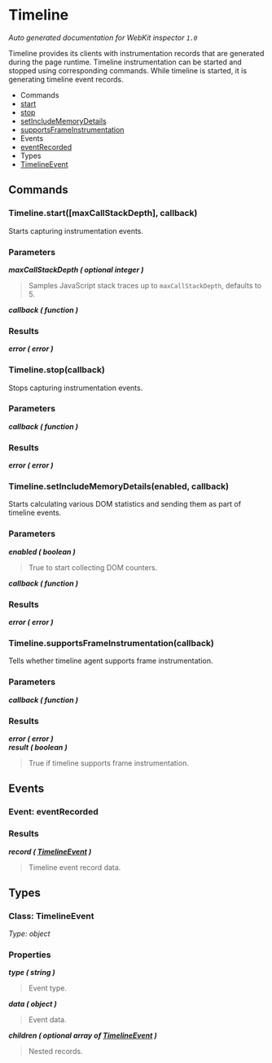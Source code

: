 # Timeline

_Auto generated documentation for WebKit inspector `1.0`_

Timeline provides its clients with instrumentation records that are generated during the page runtime. Timeline instrumentation can be started and stopped using corresponding commands. While timeline is started, it is generating timeline event records.


* Commands
 * [start](#timelinestartmaxcallstackdepth-callback)
 * [stop](#timelinestopcallback)
 * [setIncludeMemoryDetails](#timelinesetincludememorydetailsenabled-callback)
 * [supportsFrameInstrumentation](#timelinesupportsframeinstrumentationcallback)
* Events
 * [eventRecorded](#event-eventrecorded)
* Types
 * [TimelineEvent](#class-timelineevent)


## Commands

### Timeline.start([maxCallStackDepth], callback)

Starts capturing instrumentation events.

### Parameters

_**maxCallStackDepth ( optional integer )**_<br>
> Samples JavaScript stack traces up to <code>maxCallStackDepth</code>, defaults to 5.

_**callback ( function )**_<br>

### Results

_**error ( error )**_<br>


### Timeline.stop(callback)

Stops capturing instrumentation events.

### Parameters

_**callback ( function )**_<br>

### Results

_**error ( error )**_<br>


### Timeline.setIncludeMemoryDetails(enabled, callback)

Starts calculating various DOM statistics and sending them as part of timeline events.

### Parameters

_**enabled ( boolean )**_<br>
> True to start collecting DOM counters.

_**callback ( function )**_<br>

### Results

_**error ( error )**_<br>


### Timeline.supportsFrameInstrumentation(callback)

Tells whether timeline agent supports frame instrumentation.

### Parameters

_**callback ( function )**_<br>

### Results

_**error ( error )**_<br>
_**result ( boolean )**_<br>
> True if timeline supports frame instrumentation.



## Events

### Event: eventRecorded

### Results

_**record ( [TimelineEvent](#class-timelineevent) )**_<br>
> Timeline event record data.



## Types

### Class: TimelineEvent

_Type: object_

### Properties

_**type ( string )**_<br>
> Event type.

_**data ( object )**_<br>
> Event data.

_**children ( optional array of [TimelineEvent](#class-timelineevent) )**_<br>
> Nested records.





